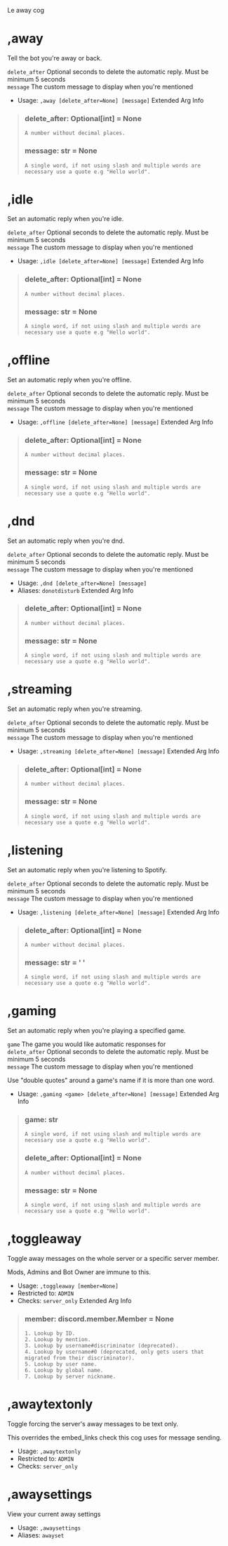 Le away cog

# ,away
Tell the bot you're away or back.<br/>

`delete_after` Optional seconds to delete the automatic reply. Must be minimum 5 seconds<br/>
`message` The custom message to display when you're mentioned<br/>
 - Usage: `,away [delete_after=None] [message]`
Extended Arg Info
> ### delete_after: Optional[int] = None
> ```
> A number without decimal places.
> ```
> ### message: str = None
> ```
> A single word, if not using slash and multiple words are necessary use a quote e.g "Hello world".
> ```
# ,idle
Set an automatic reply when you're idle.<br/>

`delete_after` Optional seconds to delete the automatic reply. Must be minimum 5 seconds<br/>
`message` The custom message to display when you're mentioned<br/>
 - Usage: `,idle [delete_after=None] [message]`
Extended Arg Info
> ### delete_after: Optional[int] = None
> ```
> A number without decimal places.
> ```
> ### message: str = None
> ```
> A single word, if not using slash and multiple words are necessary use a quote e.g "Hello world".
> ```
# ,offline
Set an automatic reply when you're offline.<br/>

`delete_after` Optional seconds to delete the automatic reply. Must be minimum 5 seconds<br/>
`message` The custom message to display when you're mentioned<br/>
 - Usage: `,offline [delete_after=None] [message]`
Extended Arg Info
> ### delete_after: Optional[int] = None
> ```
> A number without decimal places.
> ```
> ### message: str = None
> ```
> A single word, if not using slash and multiple words are necessary use a quote e.g "Hello world".
> ```
# ,dnd
Set an automatic reply when you're dnd.<br/>

`delete_after` Optional seconds to delete the automatic reply. Must be minimum 5 seconds<br/>
`message` The custom message to display when you're mentioned<br/>
 - Usage: `,dnd [delete_after=None] [message]`
 - Aliases: `donotdisturb`
Extended Arg Info
> ### delete_after: Optional[int] = None
> ```
> A number without decimal places.
> ```
> ### message: str = None
> ```
> A single word, if not using slash and multiple words are necessary use a quote e.g "Hello world".
> ```
# ,streaming
Set an automatic reply when you're streaming.<br/>

`delete_after` Optional seconds to delete the automatic reply. Must be minimum 5 seconds<br/>
`message` The custom message to display when you're mentioned<br/>
 - Usage: `,streaming [delete_after=None] [message]`
Extended Arg Info
> ### delete_after: Optional[int] = None
> ```
> A number without decimal places.
> ```
> ### message: str = None
> ```
> A single word, if not using slash and multiple words are necessary use a quote e.g "Hello world".
> ```
# ,listening
Set an automatic reply when you're listening to Spotify.<br/>

`delete_after` Optional seconds to delete the automatic reply. Must be minimum 5 seconds<br/>
`message` The custom message to display when you're mentioned<br/>
 - Usage: `,listening [delete_after=None] [message]`
Extended Arg Info
> ### delete_after: Optional[int] = None
> ```
> A number without decimal places.
> ```
> ### message: str = ' '
> ```
> A single word, if not using slash and multiple words are necessary use a quote e.g "Hello world".
> ```
# ,gaming
Set an automatic reply when you're playing a specified game.<br/>

`game` The game you would like automatic responses for<br/>
`delete_after` Optional seconds to delete the automatic reply. Must be minimum 5 seconds<br/>
`message` The custom message to display when you're mentioned<br/>

Use "double quotes" around a game's name if it is more than one word.<br/>
 - Usage: `,gaming <game> [delete_after=None] [message]`
Extended Arg Info
> ### game: str
> ```
> A single word, if not using slash and multiple words are necessary use a quote e.g "Hello world".
> ```
> ### delete_after: Optional[int] = None
> ```
> A number without decimal places.
> ```
> ### message: str = None
> ```
> A single word, if not using slash and multiple words are necessary use a quote e.g "Hello world".
> ```
# ,toggleaway
Toggle away messages on the whole server or a specific server member.<br/>

Mods, Admins and Bot Owner are immune to this.<br/>
 - Usage: `,toggleaway [member=None]`
 - Restricted to: `ADMIN`
 - Checks: `server_only`
Extended Arg Info
> ### member: discord.member.Member = None
> 
> 
>     1. Lookup by ID.
>     2. Lookup by mention.
>     3. Lookup by username#discriminator (deprecated).
>     4. Lookup by username#0 (deprecated, only gets users that migrated from their discriminator).
>     5. Lookup by user name.
>     6. Lookup by global name.
>     7. Lookup by server nickname.
> 
>     
# ,awaytextonly
Toggle forcing the server's away messages to be text only.<br/>

This overrides the embed_links check this cog uses for message sending.<br/>
 - Usage: `,awaytextonly`
 - Restricted to: `ADMIN`
 - Checks: `server_only`
# ,awaysettings
View your current away settings<br/>
 - Usage: `,awaysettings`
 - Aliases: `awayset`

